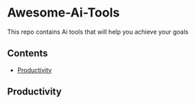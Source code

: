 # Awesome-Ai-Tools

This repo contains Ai tools that will help you achieve your goals

## Contents

- [Productivity](#productivity)

## Productivity
